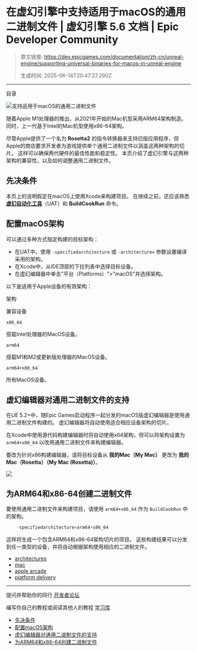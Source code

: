 # 在虚幻引擎中支持适用于macOS的通用二进制文件 | 虚幻引擎 5.6 文档 | Epic Developer Community

> 原文链接: https://dev.epicgames.com/documentation/zh-cn/unreal-engine/supporting-universal-binaries-for-macos-in-unreal-engine
> 
> 生成时间: 2025-06-14T20:47:27.290Z

---

目录

![支持适用于macOS的通用二进制文件](https://dev.epicgames.com/community/api/documentation/image/5495d8b0-08f7-415b-a313-139b7b2f322b?resizing_type=fill&width=1920&height=335)

随着Apple M1处理器的推出，从2021年开始的Mac机型采用ARM64架构制造。 同时，上一代基于Intel的Mac机型使用x86-64架构。

尽管Apple提供了一个名为 **Rosetta2** 的指令转换器来支持旧版应用程序，但Apple的商店要求开发者为游戏提供单个通用二进制文件以涵盖这两种架构的切片。 这样可以确保两代硬件的最佳性能和稳定性。 本页介绍了虚幻引擎与这两种架构的兼容性，以及如何调整通用二进制文件。

## 先决条件

本页上的说明假定在macOS上使用Xcode来构建项目。 在继续之前，还应该熟悉 [**虚幻自动化工具**](/documentation/zh-cn/unreal-engine/unreal-automation-tool-for-unreal-engine)（UAT）和 **BuildCookRun** 命令。

## 配置macOS架构

可以通过多种方式指定构建的目标架构：

-   在UAT中，使用 `-specifiedarchitecture` 或 `-architecture=` 参数设置编译采用的架构。
-   在Xcode中，从IDE顶部的下拉列表中选择目标设备。
-   在虚幻编辑器中单击"平台（Platforms）">"macOS"并选择架构。

以下是适用于Apple设备的有效架构：

架构

兼容设备

`x86_64`

搭载Intel处理器的MacOS设备。

`arm64`

搭载M1和M2或更新版处理器的MacOS设备。

`arm64+x86_64`

所有MacOS设备。

## 虚幻编辑器对通用二进制文件的支持

在UE 5.2+中，随Epic Games启动程序一起分发的macOS版虚幻编辑器是使用通用二进制文件构建的。 虚幻编辑器将自动使用适合相应设备架构的切片。

在Xcode中使用源代码构建编辑器时将自动使用x64架构，但可以将架构设置为 `arm64+x86_64` 以改用通用二进制文件来构建编辑器。

要改为针对x86构建编辑器，请将目标设备从 **我的Mac（My Mac）** 更改为 **我的Mac（Rosetta）（My Mac (Rosetta)）**。

![](https://d1iv7db44yhgxn.cloudfront.net/documentation/images/be32e253-716d-41a4-8eaf-fd69fcbd4201/mymacrosetta.png)

## 为ARM64和x86-64创建二进制文件

要使用通用二进制文件来构建项目，请使用 `arm64+x86_64` 作为 `BuildCookRun` 中的架构。

```cpp
	-specifiedarchitecture=arm64+x86_64
```

这样将生成一个包含ARM64和x86-64架构切片的项目。 这些构建结果可以分发到任一类型的设备，并将自动根据架构使用相应的二进制文件。

-   [architectures](https://dev.epicgames.com/community/search?query=architectures)
-   [mac](https://dev.epicgames.com/community/search?query=mac)
-   [apple arcade](https://dev.epicgames.com/community/search?query=apple%20arcade)
-   [platform delivery](https://dev.epicgames.com/community/search?query=platform%20delivery)

* * *

提问并帮助你的同行 [开发者论坛](https://forums.unrealengine.com/categories?tag=unreal-engine)

编写你自己的教程或阅读其他人的教程 [学习库](https://dev.epicgames.com/community/unreal-engine/learning)

-   [先决条件](/documentation/zh-cn/unreal-engine/supporting-universal-binaries-for-macos-in-unreal-engine#%E5%85%88%E5%86%B3%E6%9D%A1%E4%BB%B6)
-   [配置macOS架构](/documentation/zh-cn/unreal-engine/supporting-universal-binaries-for-macos-in-unreal-engine#%E9%85%8D%E7%BD%AEmacos%E6%9E%B6%E6%9E%84)
-   [虚幻编辑器对通用二进制文件的支持](/documentation/zh-cn/unreal-engine/supporting-universal-binaries-for-macos-in-unreal-engine#%E8%99%9A%E5%B9%BB%E7%BC%96%E8%BE%91%E5%99%A8%E5%AF%B9%E9%80%9A%E7%94%A8%E4%BA%8C%E8%BF%9B%E5%88%B6%E6%96%87%E4%BB%B6%E7%9A%84%E6%94%AF%E6%8C%81)
-   [为ARM64和x86-64创建二进制文件](/documentation/zh-cn/unreal-engine/supporting-universal-binaries-for-macos-in-unreal-engine#%E4%B8%BAarm64%E5%92%8Cx86-64%E5%88%9B%E5%BB%BA%E4%BA%8C%E8%BF%9B%E5%88%B6%E6%96%87%E4%BB%B6)